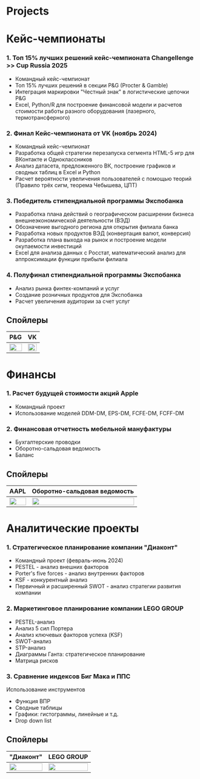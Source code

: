 # Projects

# Кейс-чемпионаты
### 1. Топ 15% лучших решений кейс-чемпионата Changellenge >> Cup Russia 2025
   - Командный кейс-чемпионат
   - Топ 15% лучших решений в секции P&G (Procter & Gamble)
   - Интеграция маркировки "Честный знак" в логистические цепочки P&G
   - Excel, Python/R для построение финансовой модели и расчетов стоимости работы разного оборудования (лазерного, термотрансферного)
### 2. Финал Кейс-чемпионата от VK (ноябрь 2024)
- Командный кейс-чемпионат
- Разработка общей стратегии перезапуска сегмента HTML-5 игр для ВКонтакте и Одноклассников
- Анализ датасета, предложенного ВК, построение графиков и сводных таблиц в Excel и Python
- Расчет вероятности увеличения пользователей с помощью теорий (Правило трёх сигм, теорема Чебышева, ЦПТ)
### 3. Победитель стипендиальной программы Экспобанка
- Разработка плана действий о географическом расширении бизнеса внешнеэкономической деятельности (ВЭД) 
- Обозначение выгодного региона для открытия филиала банка 
- Разработка новых продуктов ВЭД (конвертация валют, конверсия)
- Разработка плана выхода на рынок и построение модели окупаемости инвестиций
- Excel для анализа данных с Росстат, математический анализ для аппроксимации функции прибыли филиала
### 4. Полуфинал стипендиальной программы Экспобанка
- Анализ рынка финтех-компаний и услуг
- Создание розничных продуктов для Экспобанка
- Расчет увеличения аудитории за счет услуг
## Спойлеры
P&G           |  VK
:-:|:-:
<img src="https://github.com/user-attachments/assets/f1633ffc-2440-4914-9640-d82a7c809a22" width=100% height=100%>|<img src="https://github.com/user-attachments/assets/ccab6a57-6d2d-4fba-b100-dcd600226bfe" width=100% height=100%>
# Финансы
### 1. Расчет будущей стоимости акций Apple
   - Командный проект
   - Использование моделей DDM-DM, EPS-DM, FCFE-DM, FCFF-DM
### 2. Финансовая отчетность мебельной мануфактуры
- Бухгалтерские проводки
- Оборотно-сальдовая ведомость
- Баланс
## Спойлеры
AAPL           |  Оборотно-сальдовая ведомость
:-:|:-:
<img src="https://github.com/user-attachments/assets/d8687388-9713-4a77-b87e-c25a1240c7e4" width=100% height=100%>|<img src="https://github.com/user-attachments/assets/8a904313-f0c3-4c87-a48e-529f876f53eb" width=100% height=100%>
# Аналитические проекты
### 1. Стратегическое планирование компании "Диаконт"
- Командный проект (февраль-июнь 2024)
- PESTEL - анализ внешних факторов 
- Porter's five forces - анализ внутренних факторов 
- KSF - конкурентный анализ 
- Первичный и расширенный SWOT - анализ стратегии развития компании
### 2. Маркетинговое планирование компании LEGO GROUP
- PESTEL-анализ
- Анализ 5 сил Портера
- Анализ ключевых факторов успеха (KSF)
- SWOT-анализ
- STP-анализ
- Диаграммы Ганта: стратегическое планирование
- Матрица рисков
### 3. Сравнение индексов Биг Мака и ППС
Использование инструментов
- Функция ВПР
- Сводные таблицы
- Графики: гистограммы, линейные и т.д.
- Drop down list
## Спойлеры
"Диаконт"           |  LEGO GROUP
:-:|:-:
<img src="https://github.com/user-attachments/assets/81486438-1263-4691-bbb0-fa4e22e53748" width=100% height=100%>|<img src="https://github.com/user-attachments/assets/2a9664bb-5758-4b4a-b2c5-e1815d84db5a" width=100% height=100%>
